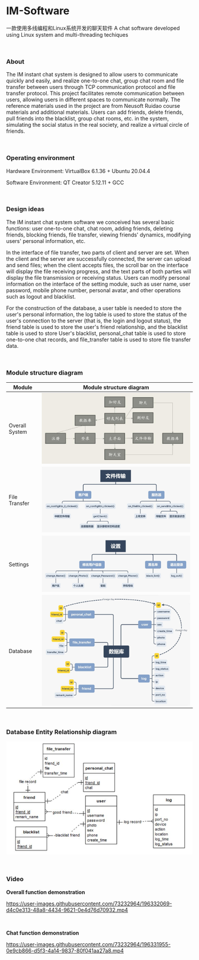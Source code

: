 # IM-Software
 一款使用多线编程和Linux系统开发的聊天软件
 A chat software developed using Linux system and multi-threading techiques

<br />

### **About**

The IM instant chat system is designed to allow users to communicate quickly and easily, and realize one-to-one chat, group chat room and file transfer between users through TCP communication protocol and file transfer protocol. This project facilitates remote communication between users, allowing users in different spaces to communicate normally. The reference materials used in the project are from Neusoft Ruidao course materials and additional materials. Users can add friends, delete friends, pull friends into the blacklist, group chat rooms, etc. in the system, simulating the social status in the real society, and realize a virtual circle of friends.

<br />

### **Operating environment**

Hardware Environment:  VirtualBox 6.1.36 + Ubuntu 20.04.4 

Software Environment:    QT Creator 5.12.11 + GCC

<br />

### **Design ideas**

The IM instant chat system software we conceived has several basic functions: user one-to-one chat, chat room, adding friends, deleting friends, blocking friends, file transfer, viewing friends' dynamics, modifying users' personal information, etc. 

In the interface of file transfer, two parts of client and server are set. When the client and the server are successfully connected, the server can upload and send files; when the client accepts files, the scroll bar on the interface will display the file receiving progress, and the text parts of both parties will display the file transmission or receiving status. Users can modify personal information on the interface of the setting module, such as user name, user password, mobile phone number, personal avatar, and other operations such as logout and blacklist. 

For the construction of the database, a user table is needed to store the user's personal information, the log table is used to store the status of the user's connection to the server (that is, the login and logout status), the friend table is used to store the user's friend relationship, and the blacklist table is used to store User's blacklist, personal_chat table is used to store one-to-one chat records, and file_transfer table is used to store file transfer data.

<br />

### **Module structure diagram**

| Module         | **Module structure diagram**                                 |
| -------------- | ------------------------------------------------------------ |
| Overall System | ![image-20221018113040791](README/image-20221018113040791.png) |
| File Transfer  | ![image-20221018113058809](README/image-20221018113058809.png) |
| Settings       | ![image-20221018113054443](README/image-20221018113054443.png) |
| Database       | ![image-20221018113049649](README/image-20221018113049649.png) |

<br />

### **Database Entity Relationship diagram**

![image-20221018113239217](README/image-20221018113239217.png)

<br />

### **Video**

**Overall function demonstration**


https://user-images.githubusercontent.com/73232964/196332069-d4c0e313-48a8-4434-9621-0e4d76d70932.mp4

<br />


**Chat function demonstration**

https://user-images.githubusercontent.com/73232964/196331955-0e9cb866-d5f3-4a14-9837-80f041aa27a8.mp4


